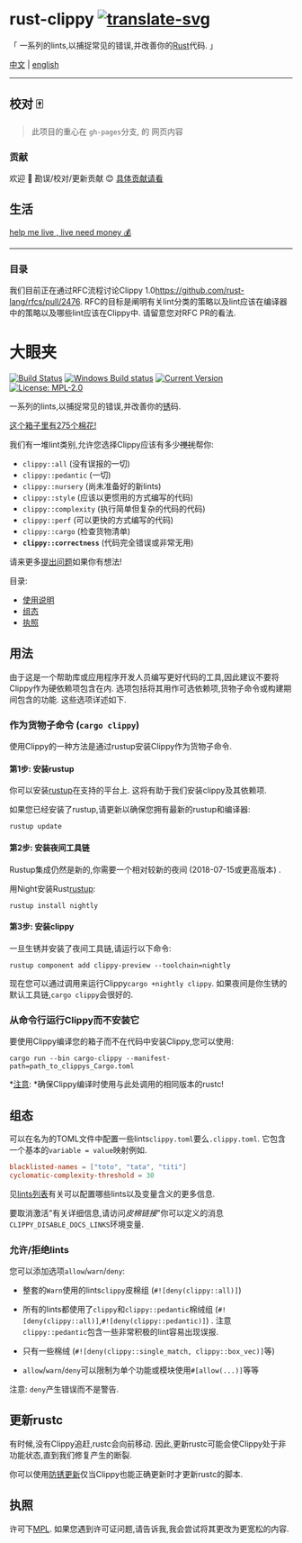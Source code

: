 # rust-clippy [![translate-svg]][translate-list] 

[translate-svg]: http://llever.com/translate.svg
[translate-list]: https://github.com/chinanf-boy/chinese-translate-list


「 一系列的lints,以捕捉常见的错误,并改善你的[Rust](https://github.com/rust-lang/rust)代码.  」

[中文](./readme.md) | [english](https://rust-lang-nursery.github.io/rust-clippy/master/index.html)


---

## 校对 🀄️

<!-- doc-templite START generated -->
<!-- repo = 'rust-lang-nursery/rust-clippy' -->
<!-- commit = 'b47b8c223cb8ea61436cd898d8aedc01f2b61b95' -->
<!-- time = '2018 9.7' -->

<!-- doc-templite END generated -->

> 此项目的重心在 `gh-pages`分支, 的 网页内容

### 贡献

欢迎 👏 勘误/校对/更新贡献 😊 [具体贡献请看](https://github.com/chinanf-boy/chinese-translate-list#贡献)

## 生活

[help me live , live need money 💰](https://github.com/chinanf-boy/live-need-money)

---

### 目录

<!-- START doctoc -->
<!-- END doctoc -->


我们目前正在通过RFC流程讨论Clippy 1.0<https://github.com/rust-lang/rfcs/pull/2476>. RFC的目标是阐明有关lint分类的策略以及lint应该在编译器中的策略以及哪些lint应该在Clippy中. 请留意您对RFC PR的看法. 

# 大眼夹

[![Build Status](https://travis-ci.org/rust-lang-nursery/rust-clippy.svg?branch=master)](https://travis-ci.org/rust-lang-nursery/rust-clippy)
[![Windows Build status](https://ci.appveyor.com/api/projects/status/id677xpw1dguo7iw?svg=true)](https://ci.appveyor.com/project/rust-lang-libs/rust-clippy)
[![Current Version](https://meritbadge.herokuapp.com/clippy)](https://crates.io/crates/clippy)
[![License: MPL-2.0](https://img.shields.io/crates/l/clippy.svg)](#license)

一系列的lints,以捕捉常见的错误,并改善你的[锈](https://github.com/rust-lang/rust)码. 

[这个箱子里有275个棉花!](https://rust-lang-nursery.github.io/rust-clippy/master/index.html)

我们有一堆lint类别,允许您选择Clippy应该有多少~~搅扰~~帮你: 

-   `clippy::all` (没有误报的一切) 
-   `clippy::pedantic` (一切) 
-   `clippy::nursery` (尚未准备好的新lints) 
-   `clippy::style` (应该以更惯用的方式编写的代码) 
-   `clippy::complexity` (执行简单但复杂的代码的代码) 
-   `clippy::perf` (可以更快的方式编写的代码) 
-   `clippy::cargo` (检查货物清单) 
-   **`clippy::correctness`** (代码完全错误或非常无用) 

请来更多[提出问题](https://github.com/rust-lang-nursery/rust-clippy/issues)如果你有想法!

目录: 

-   [使用说明](#usage)
-   [组态](#configuration)
-   [执照](#license)

## 用法

由于这是一个帮助库或应用程序开发人员编写更好代码的工具,因此建议不要将Clippy作为硬依赖项包含在内. 选项包括将其用作可选依赖项,货物子命令或构建期间包含的功能. 这些选项详述如下. 

### 作为货物子命令 (`cargo clippy`) 

使用Clippy的一种方法是通过rustup安装Clippy作为货物子命令. 

#### 第1步: 安装rustup

你可以安装[rustup](http://rustup.rs/)在支持的平台上. 这将有助于我们安装clippy及其依赖项. 

如果您已经安装了rustup,请更新以确保您拥有最新的rustup和编译器: 

```terminal
rustup update
```

#### 第2步: 安装夜间工具链

Rustup集成仍然是新的,你需要一个相对较新的夜间 (2018-07-15或更高版本) . 

用Night安装Rust[rustup](https://rustup.rs/): 

```terminal
rustup install nightly
```

#### 第3步: 安装clippy

一旦生锈并安装了夜间工具链,请运行以下命令: 

```terminal
rustup component add clippy-preview --toolchain=nightly
```

现在您可以通过调用来运行Clippy`cargo +nightly clippy`. 如果夜间是你生锈的默认工具链,`cargo clippy`会很好的. 

### 从命令行运行Clippy而不安装它

要使用Clippy编译您的箱子而不在代码中安装Clippy,您可以使用: 

```terminal
cargo run --bin cargo-clippy --manifest-path=path_to_clippys_Cargo.toml
```

*[注意](https://github.com/rust-lang-nursery/rust-clippy/wiki#a-word-of-warning): *确保Clippy编译时使用与此处调用的相同版本的rustc!

## 组态

可以在名为的TOML文件中配置一些lints`clippy.toml`要么`.clippy.toml`. 它包含一个基本的`variable = value`映射例如. 

```toml
blacklisted-names = ["toto", "tata", "titi"]
cyclomatic-complexity-threshold = 30
```

见[lints列表](https://rust-lang-nursery.github.io/rust-clippy/master/index.html)有关可以配置哪些lints以及变量含义的更多信息. 

要取消激活"有关详细信息,请访问*皮棉链接*"你可以定义的消息`CLIPPY_DISABLE_DOCS_LINKS`环境变量. 

### 允许/拒绝lints

您可以添加选项`allow`/`warn`/`deny`: 

-   整套的`Warn`使用的lints`clippy`皮棉组 (`#![deny(clippy::all)]`) 

-   所有的lints都使用了`clippy`和`clippy::pedantic`棉绒组 (`#![deny(clippy::all)]`,`#![deny(clippy::pedantic)]`) . 注意`clippy::pedantic`包含一些非常积极的lint容易出现误报. 

-   只有一些棉绒 (`#![deny(clippy::single_match, clippy::box_vec)]`等) 

-   `allow`/`warn`/`deny`可以限制为单个功能或模块使用`#[allow(...)]`等等

注意: `deny`产生错误而不是警告. 

## 更新rustc

有时候,没有Clippy追赶,rustc会向前移动. 因此,更新rustc可能会使Clippy处于非功能状态,直到我们修复产生的断裂. 

你可以使用[防锈更新](rust-update)仅当Clippy也能正确更新时才更新rustc的脚本. 

## 执照

许可下[MPL](https://www.mozilla.org/MPL/2.0/). 如果您遇到许可证问题,请告诉我,我会尝试将其更改为更宽松的内容. 
